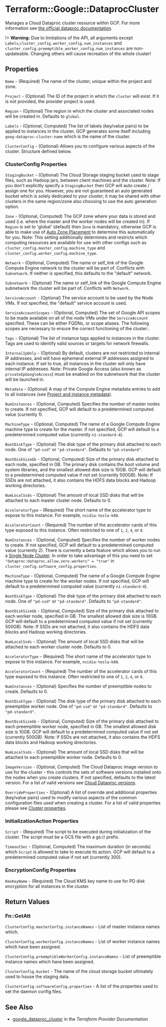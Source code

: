 # Terraform::Google::DataprocCluster

Manages a Cloud Dataproc cluster resource within GCP. For more information see
[the official dataproc documentation](https://cloud.google.com/dataproc/).


!> **Warning:** Due to limitations of the API, all arguments except
`Labels`,`cluster_config.worker_config.num_instances` and `cluster_config.preemptible_worker_config.num_instances` are non-updateable. Changing others will cause recreation of the
whole cluster!

## Properties

`Name` - (Required) The name of the cluster, unique within the project and zone.

`Project` - (Optional) The ID of the project in which the `cluster` will exist. If it is not provided, the provider project is used.

`Region` - (Optional) The region in which the cluster and associated nodes will be created in. Defaults to `global`.

`Labels` - (Optional, Computed) The list of labels (key/value pairs) to be applied to instances in the cluster. GCP generates some itself including `goog-dataproc-cluster-name` which is the name of the cluster.

`ClusterConfig` - (Optional) Allows you to configure various aspects of the cluster. Structure defined below.

### ClusterConfig Properties

`StagingBucket` - (Optional) The Cloud Storage staging bucket used to stage files, such as Hadoop jars, between client machines and the cluster. Note: If you don't explicitly specify a `StagingBucket` then GCP will auto create / assign one for you. However, you are not guaranteed an auto generated bucket which is solely dedicated to your cluster; it may be shared with other clusters in the same region/zone also choosing to use the auto generation option.

`Zone` - (Optional, Computed) The GCP zone where your data is stored and used (i.e. where the master and the worker nodes will be created in). If `Region` is set to 'global' (default) then `Zone` is mandatory, otherwise GCP is able to make use of [Auto Zone Placement](https://cloud.google.com/dataproc/docs/concepts/auto-zone) to determine this automatically for you. Note: This setting additionally determines and restricts which computing resources are available for use with other configs such as `cluster_config.master_config.machine_type` and `cluster_config.worker_config.machine_type`.

`Network` - (Optional, Computed) The name or self_link of the Google Compute Engine network to the cluster will be part of. Conflicts with `Subnetwork`. If neither is specified, this defaults to the "default" network.

`Subnetwork` - (Optional) The name or self_link of the Google Compute Engine subnetwork the cluster will be part of. Conflicts with `Network`.

`ServiceAccount` - (Optional) The service account to be used by the Node VMs. If not specified, the "default" service account is used.

`ServiceAccountScopes` - (Optional, Computed) The set of Google API scopes to be made available on all of the node VMs under the `ServiceAccount` specified. These can be either FQDNs, or scope aliases. The following scopes are necessary to ensure the correct functioning of the cluster:.

`Tags` - (Optional) The list of instance tags applied to instances in the cluster. Tags are used to identify valid sources or targets for network firewalls.

`InternalIpOnly` - (Optional) By default, clusters are not restricted to internal IP addresses, and will have ephemeral external IP addresses assigned to each instance. If set to true, all instances in the cluster will only have internal IP addresses. Note: Private Google Access (also known as `privateIpGoogleAccess`) must be enabled on the subnetwork that the cluster will be launched in.

`Metadata` - (Optional) A map of the Compute Engine metadata entries to add to all instances (see [Project and instance metadata](https://cloud.google.com/compute/docs/storing-retrieving-metadata#project_and_instance_metadata)).

`NumInstances` - (Optional, Computed) Specifies the number of master nodes to create. If not specified, GCP will default to a predetermined computed value (currently 1).

`MachineType` - (Optional, Computed) The name of a Google Compute Engine machine type to create for the master. If not specified, GCP will default to a predetermined computed value (currently `n1-standard-4`).

`BootDiskType` - (Optional) The disk type of the primary disk attached to each node. One of `"pd-ssd"` or `"pd-standard"`. Defaults to `"pd-standard"`.

`BootDiskSizeGb` - (Optional, Computed) Size of the primary disk attached to each node, specified in GB. The primary disk contains the boot volume and system libraries, and the smallest allowed disk size is 10GB. GCP will default to a predetermined computed value if not set (currently 500GB). Note: If SSDs are not attached, it also contains the HDFS data blocks and Hadoop working directories.

`NumLocalSsds` - (Optional) The amount of local SSD disks that will be attached to each master cluster node. Defaults to 0.

`AcceleratorType` - (Required) The short name of the accelerator type to expose to this instance. For example, `nvidia-tesla-k80`.

`AcceleratorCount` - (Required) The number of the accelerator cards of this type exposed to this instance. Often restricted to one of `1`, `2`, `4`, or `8`.

`NumInstances` - (Optional, Computed) Specifies the number of worker nodes to create. If not specified, GCP will default to a predetermined computed value (currently 2). There is currently a beta feature which allows you to run a [Single Node Cluster](https://cloud.google.com/dataproc/docs/concepts/single-node-clusters). In order to take advantage of this you need to set `"dataproc:dataproc.allow.zero.workers" = "true"` in `cluster_config.software_config.properties`.

`MachineType` - (Optional, Computed) The name of a Google Compute Engine machine type to create for the worker nodes. If not specified, GCP will default to a predetermined computed value (currently `n1-standard-4`).

`BootDiskType` - (Optional) The disk type of the primary disk attached to each node. One of `"pd-ssd"` or `"pd-standard"`. Defaults to `"pd-standard"`.

`BootDiskSizeGb` - (Optional, Computed) Size of the primary disk attached to each worker node, specified in GB. The smallest allowed disk size is 10GB. GCP will default to a predetermined computed value if not set (currently 500GB). Note: If SSDs are not attached, it also contains the HDFS data blocks and Hadoop working directories.

`NumLocalSsds` - (Optional) The amount of local SSD disks that will be attached to each worker cluster node. Defaults to 0.

`AcceleratorType` - (Required) The short name of the accelerator type to expose to this instance. For example, `nvidia-tesla-k80`.

`AcceleratorCount` - (Required) The number of the accelerator cards of this type exposed to this instance. Often restricted to one of `1`, `2`, `4`, or `8`.

`NumInstances` - (Optional) Specifies the number of preemptible nodes to create. Defaults to 0.

`BootDiskType` - (Optional) The disk type of the primary disk attached to each preemptible worker node. One of `"pd-ssd"` or `"pd-standard"`. Defaults to `"pd-standard"`.

`BootDiskSizeGb` - (Optional, Computed) Size of the primary disk attached to each preemptible worker node, specified in GB. The smallest allowed disk size is 10GB. GCP will default to a predetermined computed value if not set (currently 500GB). Note: If SSDs are not attached, it also contains the HDFS data blocks and Hadoop working directories.

`NumLocalSsds` - (Optional) The amount of local SSD disks that will be attached to each preemptible worker node. Defaults to 0.

`ImageVersion` - (Optional, Computed) The Cloud Dataproc image version to use for the cluster - this controls the sets of software versions installed onto the nodes when you create clusters. If not specified, defaults to the latest version. For a list of valid versions see [Cloud Dataproc versions](https://cloud.google.com/dataproc/docs/concepts/dataproc-versions).

`OverrideProperties` - (Optional) A list of override and additional properties (key/value pairs) used to modify various aspects of the common configuration files used when creating a cluster. For a list of valid properties please see [Cluster properties](https://cloud.google.com/dataproc/docs/concepts/cluster-properties).

### InitializationAction Properties

`Script` - (Required) The script to be executed during initialization of the cluster. The script must be a GCS file with a gs:// prefix.

`TimeoutSec` - (Optional, Computed) The maximum duration (in seconds) which `Script` is allowed to take to execute its action. GCP will default to a predetermined computed value if not set (currently 300).

### EncryptionConfig Properties

`KmsKeyName` - (Required) The Cloud KMS key name to use for PD disk encryption for all instances in the cluster.


## Return Values

### Fn::GetAtt

`ClusterConfig.masterConfig.instanceNames` - List of master instance names which.

`ClusterConfig.workerConfig.instanceNames` - List of worker instance names which have been assigned.

`ClusterConfig.preemptibleWorkerConfig.instanceNames` - List of preemptible instance names which have been assigned.

`ClusterConfig.bucket` - The name of the cloud storage bucket ultimately used to house the staging data.

`ClusterConfig.softwareConfig.properties` - A list of the properties used to set the daemon config files.

## See Also

* [google_dataproc_cluster](https://www.terraform.io/docs/providers/google/r/dataproc_cluster.html) in the _Terraform Provider Documentation_